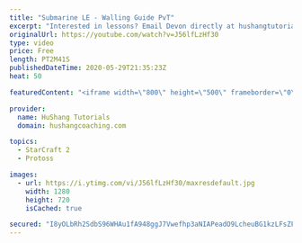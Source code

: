 ```yaml
---
title: "Submarine LE - Walling Guide PvT"
excerpt: "Interested in lessons? Email Devon directly at hushangtutorials@outlook.com ------------------------------------------------------------------------------------------------------- Want to support HuShang Tutorials directly? Patreon is a website where you can contribute a monthly donation that will help"
originalUrl: https://youtube.com/watch?v=J56lfLzHf30
type: video
price: Free
length: PT2M41S
publishedDateTime: 2020-05-29T21:35:23Z
heat: 50

featuredContent: "<iframe width=\"800\" height=\"500\" frameborder=\"0\" src=\"https://www.youtube.com/embed/J56lfLzHf30\" allow=\"accelerometer; autoplay; encrypted-media; gyroscope; picture-in-picture\" allowfullscreen></iframe>"

provider:
  name: HuShang Tutorials
  domain: hushangcoaching.com

topics:
  - StarCraft 2
  - Protoss

images:
  - url: https://i.ytimg.com/vi/J56lfLzHf30/maxresdefault.jpg
    width: 1280
    height: 720
    isCached: true

secured: "I8yOLbRh2SdbS96WHAu1fA948ggJ7Vwefhp3aNIAPeadO9LcheuBG1kzLFsZFP0vcZka2Vk/JQ3Z3Ws3tv0x0AH3puq2aS5q3tO4gVvbl8SWsQTGSgvA1TxdcJQj1VPRYUSpU2hIBziKk2177VM2WKnz/lzDzBLTFO8LCY1WbhTPeb2N2VbZR1TuoWQBWrGmMbSIRqWLoAURgnvvKe1D6aMRNzBOUndfiwwvQp7+n4St/6KIKrCJh6aQHsezg43FAnACE6/ffYgCr5qXHUvIBzW4G7gPCZxZUu90EKxiF3u8nK56Gs3U7HRBDmJmoD2yh5BHmSg9jIZMS16N+K+nzGGOQLWcdk77IQq1OCyV0Sd51mEHahCxWASov6SsHAR7aPdQLUR3pHS9RihJLqt8ZnhB1UF96O+7qxIcc4JJf+s=;FL4MRL+ETSrSdz0c+4/qOw=="
---
```


